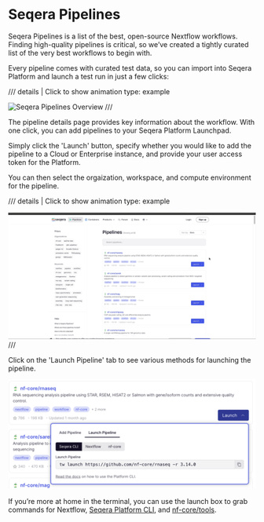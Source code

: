 # Seqera Pipelines

Seqera Pipelines is a list of the best, open-source Nextflow workflows. Finding high-quality pipelines is critical, so we’ve created a tightly curated list of the very best workflows to begin with.

Every pipeline comes with curated test data, so you can import into Seqera Platform and launch a test run in just a few clicks:

/// details | Click to show animation
    type: example

![Seqera Pipelines Overview](assets/seqera-pipelines-overview.gif)
///

The pipeline details page provides key information about the workflow. With one click, you can add pipelines to your Seqera Platform Launchpad.

Simply click the 'Launch' button, specify whether you would like to add the pipeline to a Cloud or Enterprise instance, and provide your user access token for the Platform.

You can then select the orgaization, workspace, and compute environment for the pipeline. 

/// details | Click to show animation
    type: example

![Seqera Pipelines Add to Launchpad](assets/seqera-pipelines-add-pipeline.gif)
///

Click on the 'Launch Pipeline' tab to see various methods for launching the pipeline.

![Launch Seqera Pipeline](assets/seqera-pipelines-launch-cli.png)

If you’re more at home in the terminal, you can use the launch box to grab commands for Nextflow, [Seqera Platform CLI](014_automation_on_the_seqera_platform.md), and [nf-core/tools](https://nf-co.re/docs/nf-core-tools).
